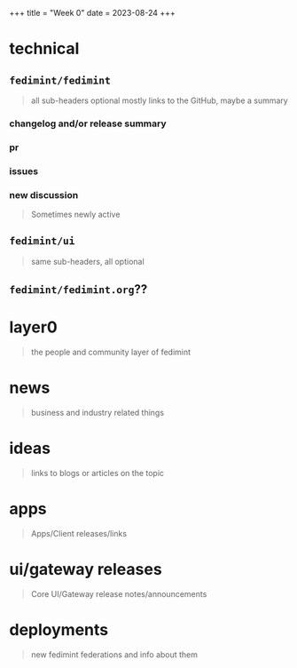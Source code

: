 +++
title = "Week 0"
date = 2023-08-24
+++

# technical

## `fedimint/fedimint`

> all sub-headers optional
> mostly links to the GitHub, maybe a summary

### changelog and/or release summary

### pr

### issues

### new discussion
> Sometimes newly active

## `fedimint/ui`

> same sub-headers, all optional

## `fedimint/fedimint.org`??

# layer0
> the people and community layer of fedimint

# news
> business and industry related things

# ideas
> links to blogs or articles on the topic

# apps
> Apps/Client releases/links

# ui/gateway releases
> Core UI/Gateway release notes/announcements

# deployments
> new fedimint federations and info about them